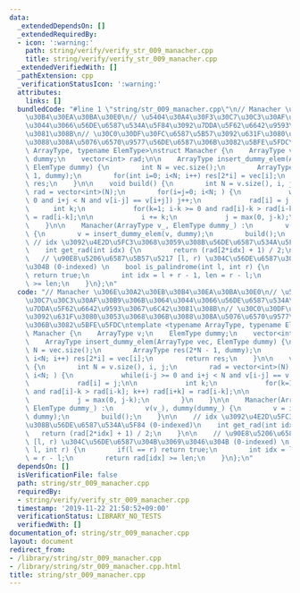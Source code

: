 ```yaml
---
data:
  _extendedDependsOn: []
  _extendedRequiredBy:
  - icon: ':warning:'
    path: string/verify/verify_str_009_manacher.cpp
    title: string/verify/verify_str_009_manacher.cpp
  _extendedVerifiedWith: []
  _pathExtension: cpp
  _verificationStatusIcon: ':warning:'
  attributes:
    links: []
  bundledCode: "#line 1 \"string/str_009_manacher.cpp\"\n// Manacher \u306E\u30A2\u30EB\
    \u30B4\u30EA\u30BA\u30E0\n// \u5404\u30A4\u30F3\u30C7\u30C3\u30AF\u30B9\u306B\u3064\
    \u3044\u3066\u56DE\u6587\u534A\u5F84\u3092\u7DDA\u5F62\u6642\u9593\u3067\u6C42\
    \u3081\u308B\n// \u30C0\u30DF\u30FC\u6587\u5B57\u3092\u631F\u3080\u3053\u3068\u306B\
    \u3088\u308A\u5076\u6570\u9577\u56DE\u6587\u306B\u3082\u5BFE\u5FDC\ntemplate <typename\
    \ ArrayType, typename ElemType>\nstruct Manacher {\n    ArrayType v;\n    ElemType\
    \ dummy;\n    vector<int> rad;\n\n    ArrayType insert_dummy_elem(ArrayType vec,\
    \ ElemType dummy) {\n        int N = vec.size();\n        ArrayType res(2*N -\
    \ 1, dummy);\n        for(int i=0; i<N; i++) res[2*i] = vec[i];\n        return\
    \ res;\n    }\n\n    void build() {\n        int N = v.size(), i, j;\n       \
    \ rad = vector<int>(N);\n        for(i=j=0; i<N; ) {\n            while(i-j >=\
    \ 0 and i+j < N and v[i-j] == v[i+j]) j++;\n            rad[i] = j;\n\n      \
    \      int k;\n            for(k=1; i-k >= 0 and rad[i]-k > rad[i-k]; k++) rad[i+k]\
    \ = rad[i-k];\n\n            i += k;\n            j = max(0, j-k);\n        }\n\
    \    }\n\n    Manacher(ArrayType v_, ElemType dummy_) :\n        v(v_), dummy(dummy_)\
    \ {\n        v = insert_dummy_elem(v, dummy);\n        build();\n    }\n\n   \
    \ // idx \u3092\u4E2D\u5FC3\u3068\u3059\u308B\u56DE\u6587\u534A\u5F84 (0-indexed)\n\
    \    int get_rad(int idx) {\n        return (rad[2*idx] + 1) / 2;\n    }\n\n \
    \   // \u90E8\u5206\u6587\u5B57\u5217 [l, r) \u304C\u56DE\u6587\u304B\u3069\u3046\
    \u304B (0-indexed) \n    bool is_palindrome(int l, int r) {\n        if(l == r)\
    \ return true;\n        int idx = l + r - 1, len = r - l;\n        return rad[idx]\
    \ >= len;\n    }\n};\n"
  code: "// Manacher \u306E\u30A2\u30EB\u30B4\u30EA\u30BA\u30E0\n// \u5404\u30A4\u30F3\
    \u30C7\u30C3\u30AF\u30B9\u306B\u3064\u3044\u3066\u56DE\u6587\u534A\u5F84\u3092\
    \u7DDA\u5F62\u6642\u9593\u3067\u6C42\u3081\u308B\n// \u30C0\u30DF\u30FC\u6587\u5B57\
    \u3092\u631F\u3080\u3053\u3068\u306B\u3088\u308A\u5076\u6570\u9577\u56DE\u6587\
    \u306B\u3082\u5BFE\u5FDC\ntemplate <typename ArrayType, typename ElemType>\nstruct\
    \ Manacher {\n    ArrayType v;\n    ElemType dummy;\n    vector<int> rad;\n\n\
    \    ArrayType insert_dummy_elem(ArrayType vec, ElemType dummy) {\n        int\
    \ N = vec.size();\n        ArrayType res(2*N - 1, dummy);\n        for(int i=0;\
    \ i<N; i++) res[2*i] = vec[i];\n        return res;\n    }\n\n    void build()\
    \ {\n        int N = v.size(), i, j;\n        rad = vector<int>(N);\n        for(i=j=0;\
    \ i<N; ) {\n            while(i-j >= 0 and i+j < N and v[i-j] == v[i+j]) j++;\n\
    \            rad[i] = j;\n\n            int k;\n            for(k=1; i-k >= 0\
    \ and rad[i]-k > rad[i-k]; k++) rad[i+k] = rad[i-k];\n\n            i += k;\n\
    \            j = max(0, j-k);\n        }\n    }\n\n    Manacher(ArrayType v_,\
    \ ElemType dummy_) :\n        v(v_), dummy(dummy_) {\n        v = insert_dummy_elem(v,\
    \ dummy);\n        build();\n    }\n\n    // idx \u3092\u4E2D\u5FC3\u3068\u3059\
    \u308B\u56DE\u6587\u534A\u5F84 (0-indexed)\n    int get_rad(int idx) {\n     \
    \   return (rad[2*idx] + 1) / 2;\n    }\n\n    // \u90E8\u5206\u6587\u5B57\u5217\
    \ [l, r) \u304C\u56DE\u6587\u304B\u3069\u3046\u304B (0-indexed) \n    bool is_palindrome(int\
    \ l, int r) {\n        if(l == r) return true;\n        int idx = l + r - 1, len\
    \ = r - l;\n        return rad[idx] >= len;\n    }\n};\n"
  dependsOn: []
  isVerificationFile: false
  path: string/str_009_manacher.cpp
  requiredBy:
  - string/verify/verify_str_009_manacher.cpp
  timestamp: '2019-11-22 21:50:52+09:00'
  verificationStatus: LIBRARY_NO_TESTS
  verifiedWith: []
documentation_of: string/str_009_manacher.cpp
layout: document
redirect_from:
- /library/string/str_009_manacher.cpp
- /library/string/str_009_manacher.cpp.html
title: string/str_009_manacher.cpp
---
```

